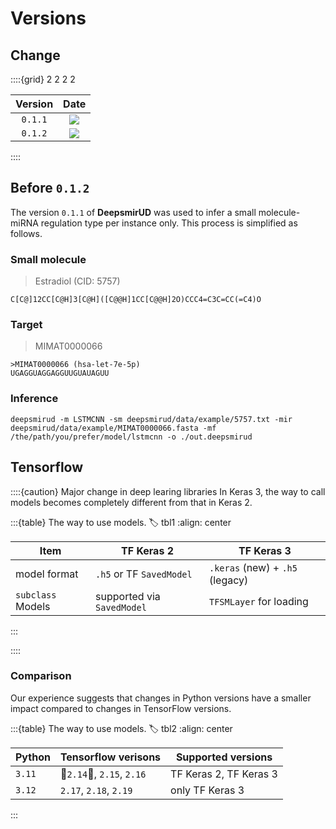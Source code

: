 # Versions

## Change

::::{grid} 2 2 2 2

| Version |                                   Date                                   |
|:-------:|:------------------------------------------------------------------------:|
| `0.1.1` |   ![](https://img.shields.io/badge/past_released-March._2023-red.svg)    |
| `0.1.2` | ![](https://img.shields.io/badge/latest_released-April._2025-green.svg)  |

::::

## Before `0.1.2`

The version `0.1.1` of **DeepsmirUD** was used to infer a small molecule-miRNA regulation type per instance only. This process is simplified as follows.

### Small molecule 

> Estradiol (CID: 5757)

```shell
C[C@]12CC[C@H]3[C@H]([C@@H]1CC[C@@H]2O)CCC4=C3C=CC(=C4)O
```

### Target

> MIMAT0000066

```
>MIMAT0000066 (hsa-let-7e-5p)
UGAGGUAGGAGGUUGUAUAGUU
```

### Inference

```shell
deepsmirud -m LSTMCNN -sm deepsmirud/data/example/5757.txt -mir deepsmirud/data/example/MIMAT0000066.fasta -mf /the/path/you/prefer/model/lstmcnn -o ./out.deepsmirud
```


## Tensorflow

::::{caution} Major change in deep learing libraries
In Keras 3, the way to call models becomes completely different from that in Keras 2.

:::{table} The way to use models.
:label: tbl1
:align: center

| Item              | TF Keras 2                 | TF Keras 3                       |
|-------------------|----------------------------|----------------------------------|
| model format      | `.h5` or TF `SavedModel`   | `.keras` (new) + `.h5`  (legacy) |
| `subclass` Models | supported via `SavedModel` | `TFSMLayer` for loading          |

:::

::::

### Comparison

Our experience suggests that changes in Python versions have a smaller impact compared to changes in TensorFlow versions.

:::{table} The way to use models.
:label: tbl2
:align: center

| Python  | Tensorflow verisons        | Supported versions     |
|---------|----------------------------|------------------------|
| `3.11`  | 🌟`2.14`🌟, `2.15`, `2.16` | TF Keras 2, TF Keras 3 |
| `3.12`  | `2.17`, `2.18`, `2.19`     | only TF Keras 3        |

:::